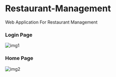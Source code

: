 # Restaurant-Management
Web Application For Restaurant Management

### Login Page 
![img1](https://user-images.githubusercontent.com/29214961/59257068-23969980-8c2d-11e9-962e-10fd62f3fe91.png)

### Home Page
![img2](https://user-images.githubusercontent.com/29214961/59257118-37da9680-8c2d-11e9-9965-2fb36ce82664.png)
